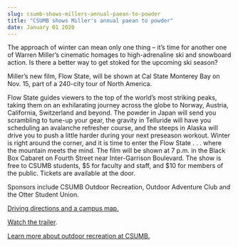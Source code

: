 ```yaml
---
slug: csumb-shows-millers-annual-paean-to-powder
title: "CSUMB shows Miller's annual paean to powder"
date: January 01 2020
---
```


<p>The approach of winter can mean only one thing – it’s time for another one of Warren Miller’s cinematic homages to high-adrenaline ski and snowboard action. Is there a better way to get stoked for the upcoming ski season?
</p><p>Miller’s new film, Flow State, will be shown at Cal State Monterey Bay on Nov. 15, part of a 240-city tour of North America.
</p><p>Flow State guides viewers to the top of the world’s most striking peaks, taking them on an exhilarating journey across the globe to Norway, Austria, California, Switzerland and beyond. The powder in Japan will send you scrambling to tune-up your gear, the gravity in Telluride will have you scheduling an avalanche refresher course, and the steeps in Alaska will drive you to push a little harder during your next preseason workout. Winter is right around the corner, and it is time to enter the Flow State . . . where the mountain meets the mind. The film will be shown at 7 p.m. in the Black Box Cabaret on Fourth Street near Inter-Garrison Boulevard. The show is free to CSUMB students, $5 for faculty and staff, and $10 for members of the public. Tickets are available at the door.
</p><p>Sponsors include CSUMB Outdoor Recreation, Outdoor Adventure Club and the Otter Student Union.
</p><p><a href="http://csumb.edu/map">Driving directions and a campus map.</a>
</p><p><a href="http://www.skinet.com/warrenmiller/">Watch the trailer</a>.
</p><p><a href="http://csumb.edu/outdoor">Learn more about outdoor recreation at CSUMB.</a>
</p><p> 
</p>
